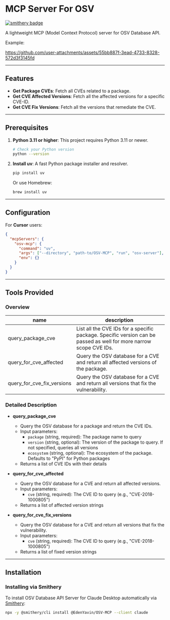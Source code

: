 # MCP Server For OSV 
[![smithery badge](https://smithery.ai/badge/@EdenYavin/OSV-MCP)](https://smithery.ai/server/@EdenYavin/OSV-MCP)

A lightweight MCP (Model Context Protocol) server for OSV Database API.

Example:

https://github.com/user-attachments/assets/55bb887f-3ead-4733-8328-572d3f3145fd

---

## Features

- **Get Package CVEs**: Fetch all CVEs related to a package.
- **Get CVE Affected Versions**: Fetch all the affected versions for a specific CVE-ID.
- **Get CVE Fix Versions**: Fetch all the versions that remediate the CVE.

---

## Prerequisites

1. **Python 3.11 or higher**: This project requires Python 3.11 or newer.
   ```bash
   # Check your Python version
   python --version
   ```

2. **Install uv**: A fast Python package installer and resolver.
   ```bash
   pip install uv
   ```
   Or use Homebrew:
   ```bash
   brew install uv
   ```

---

## Configuration

For **Cursor** users:

```json
{
  "mcpServers": {
    "osv-mcp": {
      "command": "uv",
      "args": ["--directory", "path-to/OSV-MCP", "run", "osv-server"],
      "env": {}
    }
  }
}

```
---

## Tools Provided

### Overview
|name|description|
|---|---|
|query_package_cve|List all the CVE IDs for a specific package. Specific version can be passed as well for more narrow scope CVE IDs.|
|query_for_cve_affected|Query the OSV database for a CVE and return all affected versions of the package.|
|query_for_cve_fix_versions|Query the OSV database for a CVE and return all versions that fix the vulnerability.|

### Detailed Description

- **query_package_cve**
  - Query the OSV database for a package and return the CVE IDs.
  - Input parameters:
    - `package` (string, required): The package name to query
    - `version` (string, optional): The version of the package to query. If not specified, queries all versions
    - `ecosystem` (string, optional): The ecosystem of the package. Defaults to "PyPI" for Python packages
  - Returns a list of CVE IDs with their details

- **query_for_cve_affected**
  - Query the OSV database for a CVE and return all affected versions.
  - Input parameters:
    - `cve` (string, required): The CVE ID to query (e.g., "CVE-2018-1000805")
  - Returns a list of affected version strings

- **query_for_cve_fix_versions**
  - Query the OSV database for a CVE and return all versions that fix the vulnerability.
  - Input parameters:
    - `cve` (string, required): The CVE ID to query (e.g., "CVE-2018-1000805")
  - Returns a list of fixed version strings

---

## Installation

### Installing via Smithery

To install OSV Database API Server for Claude Desktop automatically via [Smithery](https://smithery.ai/server/@EdenYavin/OSV-MCP):

```bash
npx -y @smithery/cli install @EdenYavin/OSV-MCP --client claude
```
